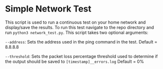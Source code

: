 # Simple Network Test
This script is used to run a continuous test on your home network and display/save the results. To run this test navigate to the repo directory and run `python3 network_test.py`. This script takes two optional arguments:

`--address`: Sets the address used in the ping command in the test. Default = 8.8.8.8

`--threshold`: Sets the packet loss percentage threshold used to determine if the output should be saved to `[timestamp]__errors.log` Default = 0%

